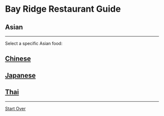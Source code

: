 # Bay Ridge Restaurant Guide
## Asian
---
Select a specific Asian food:
## [Chinese](chinese.md) 

## [Japanese](japanese.md)

## [Thai](thai.md)

---
[Start Over](../home.md)